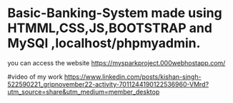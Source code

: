 # Basic-Banking-System made using HTMML,CSS,JS,BOOTSTRAP and MySQl ,localhost/phpmyadmin.

you can access the website https://mysparkproject.000webhostapp.com/ 


#video of my work
https://www.linkedin.com/posts/kishan-singh-522590221_gripnovember22-activity-7011244190122536960-VMrd?utm_source=share&utm_medium=member_desktop 
